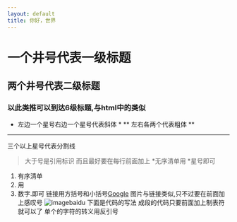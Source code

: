 ```yaml
---
layout: default
title: 你好，世界
---
```

# 一个井号代表一级标题
## 两个井号代表二级标题
### 以此类推可以到达6级标题,与html中的类似
* 左边一个星号右边一个星号代表斜体 *
** 左右各两个代表粗体 **
********************
三个以上星号代表分割线
> 大于号是引用标识
> 而且最好要在每行前面加上
*无序清单用
*星号即可
1. 有序清单
2. 用
3. 数字.即可
链接用方括号和小括号[Google](www.google.com)
图片与链接类似,只不过要在前面加上感叹号
![imagebaidu](http://www.baidu.com/img/bdlogo.gif)
下面是代码的写法
	成段的代码只要前面加上<tab>制表符就可以了
单个的字符的转义用反引号
